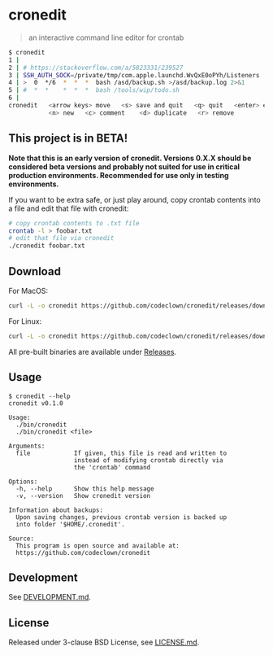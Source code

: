 # cronedit

> an interactive command line editor for crontab

```bash
$ cronedit
1 |
2 | # https://stackoverflow.com/a/5823331/239527
3 | SSH_AUTH_SOCK=/private/tmp/com.apple.launchd.WvQxE0oPYh/Listeners
4 | >  0  */6  *  *  *  bash /asd/backup.sh >/asd/backup.log 2>&1
5 | #  *  *    *  *  *  bash /tools/wip/todo.sh
6 |
cronedit   <arrow keys> move   <s> save and quit   <q> quit   <enter> edit minute
           <n> new   <c> comment    <d> duplicate   <r> remove
```

## This project is in BETA!

**Note that this is an early version of cronedit. Versions 0.X.X should be considered beta versions and probably not suited for use in critical production environments. Recommended for use only in testing environments.**

If you want to be extra safe, or just play around, copy crontab contents into a file and edit that file with cronedit:

```bash
# copy crontab contents to .txt file
crontab -l > foobar.txt
# edit that file via cronedit
./cronedit foobar.txt
```

## Download

For MacOS:

```bash
curl -L -o cronedit https://github.com/codeclown/cronedit/releases/download/v0.1.0/cronedit-macos
```

For Linux:

```bash
curl -L -o cronedit https://github.com/codeclown/cronedit/releases/download/v0.1.0/cronedit-linux
```

All pre-built binaries are available under [Releases](https://github.com/codeclown/cronedit/releases).

## Usage

```shell
$ cronedit --help
cronedit v0.1.0

Usage:
  ./bin/cronedit
  ./bin/cronedit <file>

Arguments:
  file            If given, this file is read and written to
                  instead of modifying crontab directly via
                  the 'crontab' command

Options:
  -h, --help      Show this help message
  -v, --version   Show cronedit version

Information about backups:
  Upon saving changes, previous crontab version is backed up
  into folder '$HOME/.cronedit'.

Source:
  This program is open source and available at:
  https://github.com/codeclown/cronedit

```

## Development

See [DEVELOPMENT.md](DEVELOPMENT.md).

## License

Released under 3-clause BSD License, see [LICENSE.md](LICENSE.md).
